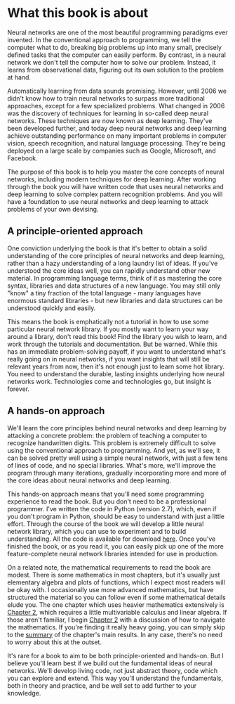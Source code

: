# What this book is about

Neural networks are one of the most beautiful programming paradigms ever invented. In the conventional approach to programming, we tell the computer what to do, breaking big problems up into many small, precisely defined tasks that the computer can easily perform. By contrast, in a neural network we don't tell the computer how to solve our problem. Instead, it learns from observational data, figuring out its own solution to the problem at hand.

Automatically learning from data sounds promising. However, until 2006 we didn't know how to train neural networks to surpass more traditional approaches, except for a few specialized problems. What changed in 2006 was the discovery of techniques for learning in so-called deep neural networks. These techniques are now known as deep learning. They've been developed further, and today deep neural networks and deep learning achieve outstanding performance on many important problems in computer vision, speech recognition, and natural language processing. They're being deployed on a large scale by companies such as Google, Microsoft, and Facebook.

The purpose of this book is to help you master the core concepts of neural networks, including modern techniques for deep learning. After working through the book you will have written code that uses neural networks and deep learning to solve complex pattern recognition problems. And you will have a foundation to use neural networks and deep learning to attack problems of your own devising.

## A principle-oriented approach

One conviction underlying the book is that it's better to obtain a solid understanding of the core principles of neural networks and deep learning, rather than a hazy understanding of a long laundry list of ideas. If you've understood the core ideas well, you can rapidly understand other new material. In programming language terms, think of it as mastering the core syntax, libraries and data structures of a new language. You may still only "know" a tiny fraction of the total language - many languages have enormous standard libraries - but new libraries and data structures can be understood quickly and easily.

This means the book is emphatically not a tutorial in how to use some particular neural network library. If you mostly want to learn your way around a library, don't read this book! Find the library you wish to learn, and work through the tutorials and documentation. But be warned. While this has an immediate problem-solving payoff, if you want to understand what's really going on in neural networks, if you want insights that will still be relevant years from now, then it's not enough just to learn some hot library. You need to understand the durable, lasting insights underlying how neural networks work. Technologies come and technologies go, but insight is forever.

## A hands-on approach

We'll learn the core principles behind neural networks and deep learning by attacking a concrete problem: the problem of teaching a computer to recognize handwritten digits. This problem is extremely difficult to solve using the conventional approach to programming. And yet, as we'll see, it can be solved pretty well using a simple neural network, with just a few tens of lines of code, and no special libraries. What's more, we'll improve the program through many iterations, gradually incorporating more and more of the core ideas about neural networks and deep learning.

This hands-on approach means that you'll need some programming experience to read the book. But you don't need to be a professional programmer. I've written the code in Python (version 2.7), which, even if you don't program in Python, should be easy to understand with just a little effort. Through the course of the book we will develop a little neural network library, which you can use to experiment and to build understanding. All the code is available for download [here](https://github.com/mnielsen/neural-networks-and-deep-learning). Once you've finished the book, or as you read it, you can easily pick up one of the more feature-complete neural network libraries intended for use in production.

On a related note, the mathematical requirements to read the book are modest. There is some mathematics in most chapters, but it's usually just elementary algebra and plots of functions, which I expect most readers will be okay with. I occasionally use more advanced mathematics, but have structured the material so you can follow even if some mathematical details elude you. The one chapter which uses heavier mathematics extensively is [Chapter 2](http://neuralnetworksanddeeplearning.com/chap2.html), which requires a little multivariable calculus and linear algebra. If those aren't familiar, I begin [Chapter 2](http://neuralnetworksanddeeplearning.com/chap2.html) with a discussion of how to navigate the mathematics. If you're finding it really heavy going, you can simply skip to the [summary](http://neuralnetworksanddeeplearning.com/chap2.html#the_backpropagation_algorithm) of the chapter's main results. In any case, there's no need to worry about this at the outset.

It's rare for a book to aim to be both principle-oriented and hands-on. But I believe you'll learn best if we build out the fundamental ideas of neural networks. We'll develop living code, not just abstract theory, code which you can explore and extend. This way you'll understand the fundamentals, both in theory and practice, and be well set to add further to your knowledge.
